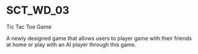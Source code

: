 # SCT_WD_03
Tic Tac Toe Game

A newly designed game that allows users to player game with their friends at home or play with an AI player through this game.
